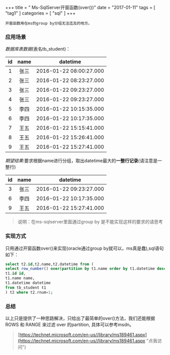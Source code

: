 +++
title = " Ms-SqlServer开窗函数(over())"
date = "2017-01-11"
tags = [ "tag1" ]
categories = [ "sql" ]
+++

    开窗函数用在ms的group by分组无法迄及的地方。
<!--more-->
### 应用场景

*数据库表数据*(表名tb_student)：

| id | name | datetime |
| :---: | :---: | :---: |
| 1 | 张三  | 2016-01-22 08:00:27.000 |
| 2 | 张三  | 2016-01-22 08:23:27.000 |
| 3 | 张三  | 2016-01-22 09:23:27.000 |
| 4 | 张三  | 2016-01-22 09:23:27.000 |
| 5 | 李四  | 2016-01-22 10:15:35.000 |
| 6 | 李四  | 2016-01-22 10:17:35.000 |
| 7 | 王五  | 2016-01-22 15:15:41.000 |
| 8 | 王五  | 2016-01-22 15:26:41.000 |
| 9 | 王五  | 2016-01-22 15:27:41.000 |

*期望结果*:要求根据name进行分组，取出datetime最大的**一整行记录**(请注意是一整行)

| id | name | datetime |
| :---: | :---: | :---: |
| 3 | 张三  | 2016-01-22 09:23:27.000 |
| 6 | 李四  | 2016-01-22 10:17:35.000 |
| 9 | 王五  | 2016-01-22 15:27:41.000 |

>说明：在ms-sqlserver里面通过group by 是不能实现这样的要求的请思考

### 实现方式

只用通过开窗函数over()来实现(oracle通过group by就可以，ms真是蠢),sql语句如下：

```sql
select t2.id,t2.name,t2.datetime from (
select row_number() over(partition by t1.name order by t1.datetime desc) rnum,
t1.id id,
t1.name name,
t1.datetime datetime
from tb_student t1
) t2 where t2.rnum=1;
```

### 总结

以上只是提供了一种思路解决，只给出了最简单的over()方法，我们还能根据ROWS 和 RANGE 来过滤 over 的partition,
具体可以参考msdn。

>[https://technet.microsoft.com/en-us//library/ms189461.aspx](https://technet.microsoft.com/en-us//library/ms189461.aspx "点我访问")
